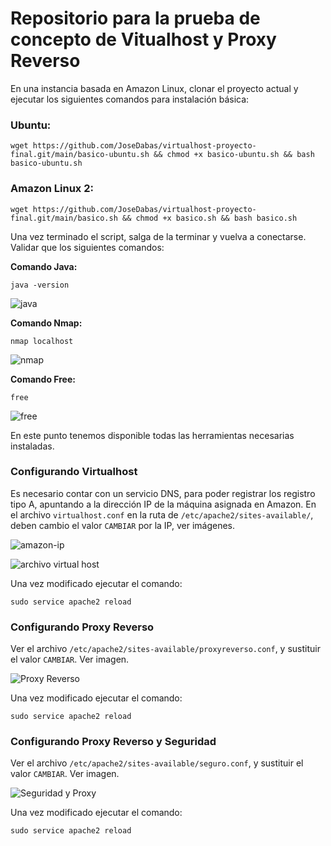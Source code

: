 # Repositorio para la prueba de concepto de Vitualhost y Proxy Reverso

En una instancia basada en Amazon Linux, clonar el proyecto actual y ejecutar los siguientes comandos para instalación básica:

### Ubuntu:

`
wget https://github.com/JoseDabas/virtualhost-proyecto-final.git/main/basico-ubuntu.sh && chmod +x basico-ubuntu.sh && bash basico-ubuntu.sh
`

### Amazon Linux 2:
`
wget https://github.com/JoseDabas/virtualhost-proyecto-final.git/main/basico.sh && chmod +x basico.sh && bash basico.sh
`

Una vez terminado el script, salga de la terminar y vuelva a conectarse. Validar que los siguientes comandos:

**Comando Java:**

`
java -version
`

![java](imagenes/java.png)

**Comando Nmap:**

`
nmap localhost
`

![nmap](imagenes/nmap.png)

**Comando Free:**

`
free 
`

![free](imagenes/free.png)

En este punto tenemos disponible todas las herramientas necesarias instaladas.

### **Configurando Virtualhost**

Es necesario contar con un servicio DNS, para poder registrar los registro tipo A, 
apuntando a la dirección IP de la máquina asignada en Amazon. En el archivo ``virtualhost.conf`` 
en la ruta de ``/etc/apache2/sites-available/``, deben cambio el valor ``CAMBIAR`` por la IP, ver imágenes.

![amazon-ip](imagenes/ip-amazo.png)

![archivo virtual host](imagenes/virtualhost.png)

Una vez modificado ejecutar el comando: 
```
sudo service apache2 reload
```

### **Configurando Proxy Reverso**

Ver el archivo ``/etc/apache2/sites-available/proxyreverso.conf``, y sustituir el valor ``CAMBIAR``. Ver imagen.

![Proxy Reverso](imagenes/proxyreverso.png)

Una vez modificado ejecutar el comando:
```
sudo service apache2 reload
```

### **Configurando Proxy Reverso y Seguridad**

Ver el archivo ``/etc/apache2/sites-available/seguro.conf``, y sustituir el valor ``CAMBIAR``. Ver imagen.

![Seguridad y Proxy](imagenes/seguridad.png)

Una vez modificado ejecutar el comando:
```
sudo service apache2 reload
```
